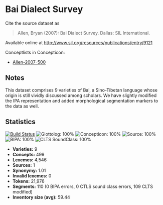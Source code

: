 # Bai Dialect Survey

Cite the source dataset as

> Allen, Bryan (2007): Bai Dialect Survey. Dallas: SIL International.

Available online at http://www.sil.org/resources/publications/entry/9121

Conceptlists in Concepticon:
- [Allen-2007-500](http://concepticon.clld.org/contributions/Allen-2007-500)

## Notes

This dataset comprises 9 varieties of Bai, a Sino-Tibetan language whose origin is still vividly discussed among scholars. We have slightly modified the IPA representation and added morphological segmentation markers to the data as well.



## Statistics


[![Build Status](https://travis-ci.org/lexibank/allenbai.svg?branch=master)](https://travis-ci.org/lexibank/allenbai)
![Glottolog: 100%](https://img.shields.io/badge/Glottolog-100%25-brightgreen.svg "Glottolog: 100%")
![Concepticon: 100%](https://img.shields.io/badge/Concepticon-100%25-brightgreen.svg "Concepticon: 100%")
![Source: 100%](https://img.shields.io/badge/Source-100%25-brightgreen.svg "Source: 100%")
![BIPA: 100%](https://img.shields.io/badge/BIPA-100%25-brightgreen.svg "BIPA: 100%")
![CLTS SoundClass: 100%](https://img.shields.io/badge/CLTS%20SoundClass-100%25-brightgreen.svg "CLTS SoundClass: 100%")

- **Varieties:** 9
- **Concepts:** 499
- **Lexemes:** 4,546
- **Sources:** 1
- **Synonymy:** 1.01
- **Invalid lexemes:** 0
- **Tokens:** 21,976
- **Segments:** 110 (0 BIPA errors, 0 CTLS sound class errors, 109 CLTS modified)
- **Inventory size (avg):** 59.44